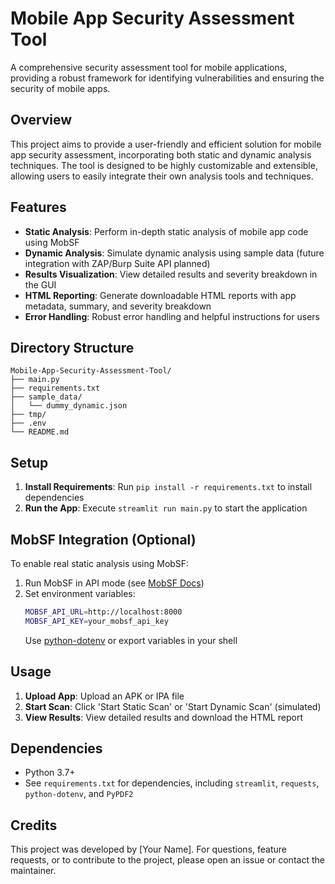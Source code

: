 # Mobile App Security Assessment Tool

A comprehensive security assessment tool for mobile applications, providing a robust framework for identifying vulnerabilities and ensuring the security of mobile apps.

## Overview

This project aims to provide a user-friendly and efficient solution for mobile app security assessment, incorporating both static and dynamic analysis techniques. The tool is designed to be highly customizable and extensible, allowing users to easily integrate their own analysis tools and techniques.

## Features

* **Static Analysis**: Perform in-depth static analysis of mobile app code using MobSF
* **Dynamic Analysis**: Simulate dynamic analysis using sample data (future integration with ZAP/Burp Suite API planned)
* **Results Visualization**: View detailed results and severity breakdown in the GUI
* **HTML Reporting**: Generate downloadable HTML reports with app metadata, summary, and severity breakdown
* **Error Handling**: Robust error handling and helpful instructions for users

## Directory Structure

```
Mobile-App-Security-Assessment-Tool/
├── main.py
├── requirements.txt
├── sample_data/
│   └── dummy_dynamic.json
├── tmp/
├── .env
└── README.md
```

## Setup

1. **Install Requirements**: Run `pip install -r requirements.txt` to install dependencies
2. **Run the App**: Execute `streamlit run main.py` to start the application

## MobSF Integration (Optional)

To enable real static analysis using MobSF:

1. Run MobSF in API mode (see [MobSF Docs](https://github.com/MobSF/Mobile-Security-Framework-MobSF))
2. Set environment variables:
   ```bash
   MOBSF_API_URL=http://localhost:8000
   MOBSF_API_KEY=your_mobsf_api_key
   ```
   Use [python-dotenv](https://pypi.org/project/python-dotenv/) or export variables in your shell

## Usage

1. **Upload App**: Upload an APK or IPA file
2. **Start Scan**: Click 'Start Static Scan' or 'Start Dynamic Scan' (simulated)
3. **View Results**: View detailed results and download the HTML report

## Dependencies

* Python 3.7+
* See `requirements.txt` for dependencies, including `streamlit`, `requests`, `python-dotenv`, and `PyPDF2`

## Credits

This project was developed by [Your Name]. For questions, feature requests, or to contribute to the project, please open an issue or contact the maintainer.

